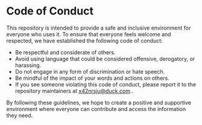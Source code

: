 # Code of Conduct

This repository is intended to provide a safe and inclusive environment for everyone who uses it. To ensure that everyone feels welcome and respected, we have established the following code of conduct:

- Be respectful and considerate of others.
- Avoid using language that could be considered offensive, derogatory, or harassing.
- Do not engage in any form of discrimination or hate speech.
- Be mindful of the impact of your words and actions on others.
- If you see someone violating this code of conduct, please report it to the repository maintainers at x42nrsju@duck.com..

By following these guidelines, we hope to create a positive and supportive environment where everyone can contribute and access the information they need.
